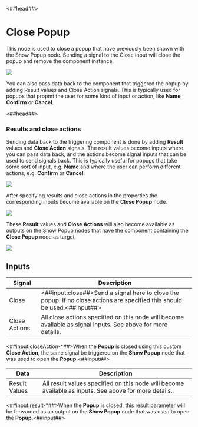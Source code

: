 <##head##>

# Close Popup

This node is used to close a popup that have previously been shown with the <span class="ndl-node">Show Popup</span> node. Sending a signal to the <span class="ndl-signal">Close</span> input will close the popup and remove the component instance.

<div class="ndl-image-with-background l">

![](/nodes/popups/close-popup/close-popup-1.png)

</div>

You can also pass data back to the component that triggered the popup by adding <span class="ndl-data">Result</span> values and <span class="ndl-signal">Close Action</span> signals. This is typically used for popups that propmt the user for some kind of input or action, like **Name**, **Confirm** or **Cancel**.

<##head##>

### Results and close actions

Sending data back to the triggering component is done by adding **Result** values and **Close Action** signals. The result values become inputs where you can pass data back, and the actions become signal inputs that can be used to send signals back. This is typically useful for popups that take some sort of input, e.g. **Name** and where the user can perform different actions, e.g. **Confirm** or **Cancel**.

<div class="ndl-image-with-background">

![](/nodes/popups/close-popup/close-popup-2.png)

</div>

After specifying results and close actions in the properties the corresponding inputs become available on the **Close Popup** node.

<div class="ndl-image-with-background l">

![](/nodes/popups/close-popup/close-popup-3.png)

</div>

These **Result** values and **Close Actions** will also become available as outputs on the [Show Popup](/nodes/popups/show-popup) nodes that have the component containing the **Close Popup** node as target.

<div class="ndl-image-with-background l">

![](/nodes/popups/show-popup/show-popup-3.png)

</div>

## Inputs

| Signal                                        | Description                                                                                                               |
| --------------------------------------------- | ------------------------------------------------------------------------------------------------------------------------- |
| <span class="ndl-signal">Close</span>         | <##input:close##>Send a signal here to close the popup. If no close actions are specified this should be used.<##input##> |
| <span class="ndl-signal">Close Actions</span> | All close actions specified on this node will become available as signal inputs. See above for more details.              |

<span class="hidden-props-for-editor"><##input:closeAction-\*##>When the **Popup** is closed using this custom **Close Action**, the same signal be triggered on the **Show Popup** node that was used to open the **Popup**.<##input##></span>

| Data                                        | Description                                                                                           |
| ------------------------------------------- | ----------------------------------------------------------------------------------------------------- |
| <span class="ndl-data">Result Values</span> | All result values specified on this node will become available as inputs. See above for more details. |

<span class="hidden-props-for-editor"><##input:result-\*##>When the **Popup** is closed, this result parameter will be forwarded as an output on the **Show Popup** node that was used to open the **Popup**.<##input##></span>
